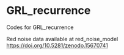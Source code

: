 # GRL_recurrence
Codes for GRL_recurrence

Red noise data available at red_noise_model https://doi.org/10.5281/zenodo.15670741

